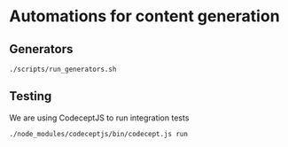 # Automations for content generation

## Generators

    ./scripts/run_generators.sh

## Testing

We are using CodeceptJS to run integration tests

    ./node_modules/codeceptjs/bin/codecept.js run 
